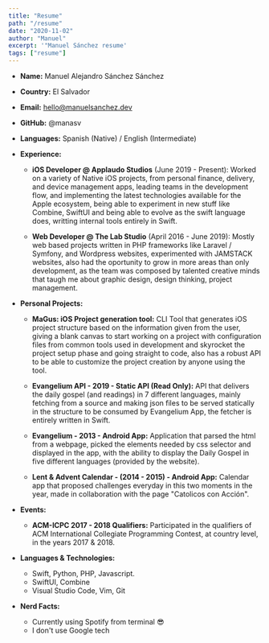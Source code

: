 ```yaml
---
title: "Resume"
path: "/resume"
date: "2020-11-02"
author: "Manuel"
excerpt: '"Manuel Sánchez resume'
tags: ["resume"]
---
```


* **Name:** Manuel Alejandro Sánchez Sánchez
* **Country:** El Salvador
* **Email:** hello@manuelsanchez.dev
* **GitHub:** @manasv
* **Languages:** Spanish (Native) / English (Intermediate)

* **Experience:**
    * **iOS Developer @ Applaudo Studios** (June 2019 - Present): Worked on a variety of Native iOS projects, from personal finance, delivery, and device management apps, leading teams in the development flow, and implementing the latest technologies available for the Apple ecosystem, being able to experiment in new stuff like Combine, SwiftUI and being able to evolve as the swift language does, writting internal tools entirely in Swift.

    * **Web Developer @ The Lab Studio** (April 2016 - June 2019): Mostly web based projects written in PHP frameworks like Laravel / Symfony, and Wordpress websites, experimented with JAMSTACK websites, also had the oportunity to grow in more areas than only development, as the team was composed by talented creative minds that taugh me about graphic design, design thinking, project management.

* **Personal Projects:**
    * **MaGus: iOS Project generation tool:** CLI Tool that generates iOS project structure based on the information given from the user, giving a blank canvas to start working on a project with configuration files from common tools used in development and skyrocket the project setup phase and going straight to code, also has a robust API to be able to customize the project creation by anyone using the tool.

    * **Evangelium API - 2019 - Static API (Read Only):** API that delivers the daily gospel (and readings) in 7 different languages, mainly fetching from a source and making json files to be served statically in the structure to be consumed by Evangelium App, the fetcher is entirely written in Swift.

    * **Evangelium - 2013 - Android App:** Application that parsed the html from a webpage, picked the elements needed by css selector and displayed in the app, with the ability
    to display the Daily Gospel in five different languages (provided by the website).

    * **Lent & Advent Calendar - (2014 - 2015) - Android App:** Calendar app that proposed challenges everyday in this two moments in the year, made in collaboration with the page "Catolicos con Acción".

* **Events:**
    * **ACM-ICPC 2017 - 2018 Qualifiers:** Participated in the qualifiers of ACM International Collegiate Programming Contest, at country level, in the years 2017 & 2018.

* **Languages & Technologies:**
    * Swift, Python, PHP, Javascript.
    * SwiftUI, Combine
    * Visual Studio Code, Vim, Git

* **Nerd Facts:**
    * Currently using Spotify from terminal 😎
    * I don't use Google tech
